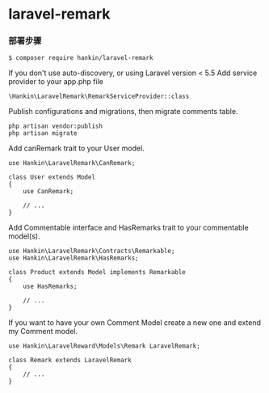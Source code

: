 ﻿# laravel-remark

###  部署步骤

```
$ composer require hankin/laravel-remark

```

If you don't use auto-discovery, or using Laravel version < 5.5 Add service provider to your app.php file

`\Hankin\LaravelRemark\RemarkServiceProvider::class`

Publish configurations and migrations, then migrate comments table.


```
php artisan vendor:publish
php artisan migrate
```


Add canRemark trait to your User model.


```
use Hankin\LaravelRemark\CanRemark;

class User extends Model
{
    use CanRemark;
    
    // ...   
}
```


Add Commentable interface and HasRemarks trait to your commentable model(s).


```
use Hankin\LaravelRemark\Contracts\Remarkable;
use Hankin\LaravelRemark\HasRemarks;

class Product extends Model implements Remarkable
{
    use HasRemarks;
    
    // ...   
}
```

If you want to have your own Comment Model create a new one and extend my Comment model.


```
use Hankin\LaravelReward\Models\Remark LaravelRemark;

class Remark extends LaravelRemark
{
    // ...
}
```
